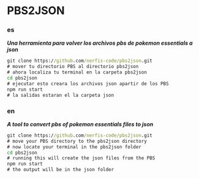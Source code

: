 # PBS2JSON

### es 
***Una herramienta para volver los archivos pbs de pokemon essentials a json***
```cmd
git clone https://github.com/nerfis-code/pbs2json.git
# mover tu directorio PBS al directorio pbs2json
# ahora localiza tu terminal en la carpeta pbs2json
cd pbs2json
# ejecutar esto creara los archivos json apartir de los PBS
npm run start
# la salidas estaran el la carpeta json
```
### en 
***A tool to convert pbs of pokemon essentials files to json***


```cmd
git clone https://github.com/nerfis-code/pbs2json.git
# move your PBS directory to the pbs2json directory
# now locate your terminal in the pbs2json folder
cd pbs2json
# running this will create the json files from the PBS
npm run start
# the output will be in the json folder
```